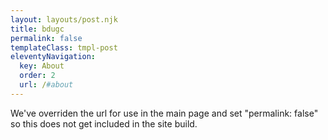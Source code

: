 ```yaml
---
layout: layouts/post.njk
title: bdugc
permalink: false
templateClass: tmpl-post
eleventyNavigation:
  key: About
  order: 2
  url: /#about
---
```



We've overriden the url for use in the main page and set "permalink: false" so this does not get included in the site build.

